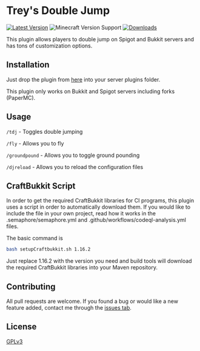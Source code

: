 # Trey's Double Jump
[![Latest Version](https://img.shields.io/badge/dynamic/json?color=ed37aa&label=Latest%20Version&query=name&url=https%3A%2F%2Fapi.spiget.org%2Fv2%2Fresources%2F19630%2Fversions%2Flatest)](https://www.spigotmc.org/resources/treys-double-jump-api.19630/)
![Minecraft Version Support](https://img.shields.io/badge/Minecraft%20Versions-1.8--1.16.2-9450cc)
[![Downloads](https://img.shields.io/badge/dynamic/json?color=2230f2&label=Downloads&query=downloads&url=https%3A%2F%2Fapi.spiget.org%2Fv2%2Fresources%2F19630)](https://www.spigotmc.org/resources/treys-double-jump-api.19630/)


 This plugin allows players to double jump on Spigot and Bukkit servers and has tons of customization options.
 
 ## Installation
 Just drop the plugin from [here](https://www.spigotmc.org/resources/treys-double-jump-api.19630/) into your server
  plugins folder.

This plugin only works on Bukkit and Spigot servers including forks (PaperMC).

 ## Usage
`/tdj` - Toggles double jumping

`/fly` - Allows you to fly

`/groundpound` - Allows you to toggle ground pounding

`/djreload` - Allows you to reload the configuration files

## CraftBukkit Script
In order to get the required CraftBukkit libraries for CI programs, this plugin uses a script in order to
 automatically download them. If you would like to include the file in your own project, read how it works in the
  .semaphore/semaphore.yml and .github/workflows/codeql-analysis.yml files.
  
The basic command is
```bash
bash setupCraftbukkit.sh 1.16.2
```
Just replace 1.16.2 with the version you need and build tools will download the required CraftBukkit libraries into
 your Maven repository.

## Contributing
All pull requests are welcome. If you found a bug or would like a new feature added, contact me through the [issues
 tab](https://github.com/TreyRuffy/TreysDoubleJump/issues).
 
## License
[GPLv3](https://choosealicense.com/licenses/gpl-3.0/)
 
 
